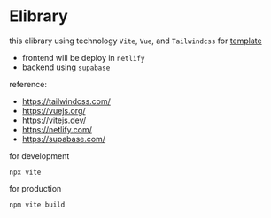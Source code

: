 # Elibrary

this elibrary using technology `Vite`, `Vue`, and `Tailwindcss` for [template](https://github.com/nursyah21/template-vue-vite-tailwindcss)

- frontend will be deploy in `netlify`
- backend using `supabase`

reference:
- https://tailwindcss.com/
- https://vuejs.org/
- https://vitejs.dev/
- https://netlify.com/
- https://supabase.com/


for development
```
npx vite
```

for production
```
npm vite build
```
